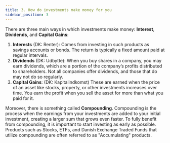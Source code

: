 ```yaml
---
title: 3. How do investments make money for you
sidebar_position: 3
---
```


There are three main ways in which investments make money: **Interest**, **Dividends**, and **Capital Gains**:
1. **Interests** (DK: Renter): Comes from investing in such products as savings accounts or bonds. The return is typically a fixed amount paid at regular intervals.
2. **Dividends** (DK: Udbytte): When you buy shares in a company, you may earn dividends, which are a portion of the company’s profits distributed to shareholders. Not all companies offer dividends, and those that do may not do so regularly.
3. **Capital Gains**: (DK: Kapitalindkomst) These are earned when the price of an asset like stocks, property, or other investments increases over time. You earn the profit when you sell the asset for more than what you paid for it.

Moreover, there is something called **Compounding**. Compounding is the process when the earnings from your investments are added to your initial investment, creating a larger sum that grows even faster. To fully benefit from compounding, it is important to start investing as early as possible. Products such as Stocks, ETFs, and Danish Exchange Traded Funds that utilize compounding are often referred to as "Accumulating" products.